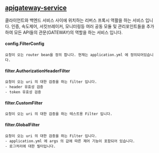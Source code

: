## [apigateway-service](https://github.com/youjaewoong/spring-msa/tree/master/apigateway-service)
클라이언트와 백엔드 서비스 사이에 위치하는 리버스 프록시 역활을 하는 서비스 입니다.
인증, 속도제어, 서킷브레이커, 모니터링등 여러 공동 모듈 및 관리포인트들을 추가하여 모든 API들의 관문(GATEWAY)의 역할을 하는 서비스 입니다.

#### config.FilterConfig
```
요청이 오는 router bean을 정의 합니다. 현재는 application.yml 에 정의되어있습니다.
```
#### filter.AuthorizationHeaderFilter
```
요청이 오는 uri 의 대한 검증을 하는 filter 입니다.
- header 유효성 검증
- token 유효성 검증
```
#### filter.CustomFilter
```
요청이 오는 uri 의 대한 검증을 하는 테스트용 Filter 입니다.
```
#### filter.GlobalFilter
```
요청이 오는 uri 의 대한 검증을 하는 Filter 입니다.
- application.yml 에 args 의 값에 따른 제어 기능이 포함되어 있습니다.
- 로그처리에 대한 필터입니다.
```
